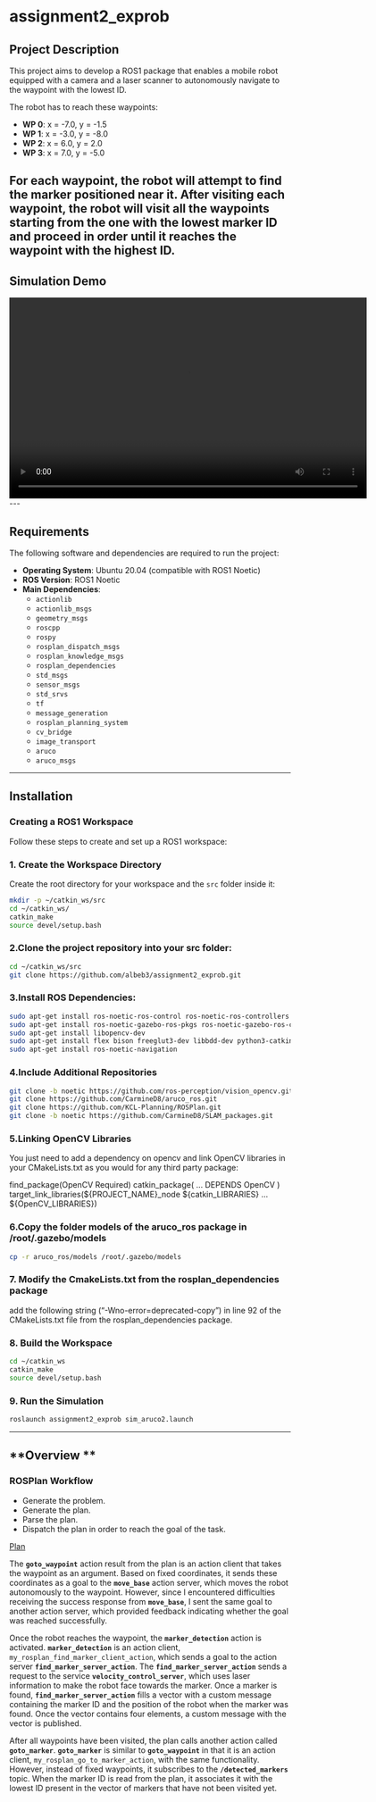 # **assignment2_exprob**

## **Project Description**
This project aims to develop a ROS1 package that enables a mobile robot equipped with a camera and a laser scanner to autonomously navigate to the waypoint with the lowest ID.

The robot has to reach these waypoints:
- **WP 0**: x = -7.0, y = -1.5  
- **WP 1**: x = -3.0, y = -8.0  
- **WP 2**: x = 6.0, y = 2.0  
- **WP 3**: x = 7.0, y = -5.0  

For each waypoint, the robot will attempt to find the marker positioned near it. After visiting each waypoint, the robot will visit all the waypoints starting from the one with the lowest marker ID and proceed in order until it reaches the waypoint with the highest ID.
---
## **Simulation Demo**
<video width="640" height="360" controls>
  <source src="simulation.mp4" type="video/mp4">
</video>
---

## **Requirements**
The following software and dependencies are required to run the project:  
- **Operating System**: Ubuntu 20.04 (compatible with ROS1 Noetic)  
- **ROS Version**: ROS1 Noetic  
- **Main Dependencies**:  
  - `actionlib`  
  - `actionlib_msgs`  
  - `geometry_msgs`  
  - `roscpp`  
  - `rospy`  
  - `rosplan_dispatch_msgs`  
  - `rosplan_knowledge_msgs`  
  - `rosplan_dependencies`  
  - `std_msgs`  
  - `sensor_msgs`  
  - `std_srvs`  
  - `tf`  
  - `message_generation`  
  - `rosplan_planning_system`  
  - `cv_bridge`  
  - `image_transport`  
  - `aruco`  
  - `aruco_msgs`  

---

## **Installation**

### **Creating a ROS1 Workspace**

Follow these steps to create and set up a ROS1 workspace:

### 1. **Create the Workspace Directory**
Create the root directory for your workspace and the `src` folder inside it:
```bash
mkdir -p ~/catkin_ws/src
cd ~/catkin_ws/
catkin_make
source devel/setup.bash
```
### 2.Clone the project repository into your src folder:
```bash
cd ~/catkin_ws/src
git clone https://github.com/albeb3/assignment2_exprob.git
```
### 3.Install ROS Dependencies:
```bash
sudo apt-get install ros-noetic-ros-control ros-noetic-ros-controllers
sudo apt-get install ros-noetic-gazebo-ros-pkgs ros-noetic-gazebo-ros-control
sudo apt-get install libopencv-dev
sudo apt-get install flex bison freeglut3-dev libbdd-dev python3-catkin-tools ros-noetic-tf2-bullet
sudo apt-get install ros-noetic-navigation
```
### 4.Include Additional Repositories
```bash
git clone -b noetic https://github.com/ros-perception/vision_opencv.git
git clone https://github.com/CarmineD8/aruco_ros.git
git clone https://github.com/KCL-Planning/ROSPlan.git
git clone -b noetic https://github.com/CarmineD8/SLAM_packages.git
```

### 5.Linking OpenCV Libraries

You just need to add a dependency on opencv and link OpenCV libraries in
your CMakeLists.txt as you would for any third party package:

find_package(OpenCV Required)
catkin_package(
	…
	DEPENDS OpenCV
)
target_link_libraries(${PROJECT_NAME}_node ${catkin_LIBRARIES} …
${OpenCV_LIBRARIES})

### 6.Copy the folder models of the aruco_ros package in /root/.gazebo/models
```bash
cp -r aruco_ros/models /root/.gazebo/models
```

### 7. Modify the CmakeLists.txt from the rosplan_dependencies package

add the following string (“-Wno-error=deprecated-copy”) in line 92 of the CMakeLists.txt file from the
rosplan_dependencies package.

### 8. Build the Workspace
``` bash
cd ~/catkin_ws
catkin_make
source devel/setup.bash
```
### 9. Run the Simulation
``` bash
roslaunch assignment2_exprob sim_aruco2.launch
```
---
## **Overview **

### ROSPlan Workflow
- Generate the problem.
- Generate the plan.
- Parse the plan.
- Dispatch the plan in order to reach the goal of the task.

[Plan](plan.png)


The **`goto_waypoint`** action result from the plan is an action client that takes the waypoint as an argument. Based on fixed coordinates, it sends these coordinates as a goal to the **`move_base`** action server, which moves the robot autonomously to the waypoint. However, since I encountered difficulties receiving the success response from **`move_base`**, I sent the same goal to another action server, which provided feedback indicating whether the goal was reached successfully.

Once the robot reaches the waypoint, the **`marker_detection`** action is activated. **`marker_detection`** is an action client, `my_rosplan_find_marker_client_action`, which sends a goal to the action server **`find_marker_server_action`**. The **`find_marker_server_action`** sends a request to the service **`velocity_control_server`**, which uses laser information to make the robot face towards the marker. Once a marker is found, **`find_marker_server_action`** fills a vector with a custom message containing the marker ID and the position of the robot when the marker was found. Once the vector contains four elements, a custom message with the vector is published.

After all waypoints have been visited, the plan calls another action called **`goto_marker`**. **`goto_marker`** is similar to **`goto_waypoint`** in that it is an action client, `my_rosplan_go_to_marker_action`, with the same functionality. However, instead of fixed waypoints, it subscribes to the **`/detected_markers`** topic. When the marker ID is read from the plan, it associates it with the lowest ID present in the vector of markers that have not been visited yet.


